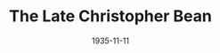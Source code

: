 ---
title: The Late Christopher Bean
date: 1935-11-11
closing_date:
layout: productions
featured_image: 
image_caption:
image_credit:
playbill: 
category: 
Theatre: Theatre Jacksonville
cast:
  Mrs. Haggett: Aileen Owen Hunter
  Dr. Haggett: Frank Heintz
  Rosen: Isaac Peiser
  Warren Creamer: John Salzer
  Ada Haggett: Katherine Sperring
  Tallant: Lawrence Case
  Susan Haggett: Margaret Hunter
  Davenport: Virgil Perry
  Abby: Winifred Snowden
crew:
  Director: Tracy L'Engle
  Props: Marion Hendry
  Prop Assistant: 
    - Dore' Beauchamp-Nobbs
    - Grace Martin
    - Alice McMasters
  Staging: 
    - Holden Blackwell
    - Mary Courtney
  Staging Assistant: 
    - Roberta Williams
    - Stokes Perry
    - Boyd Elkins
---